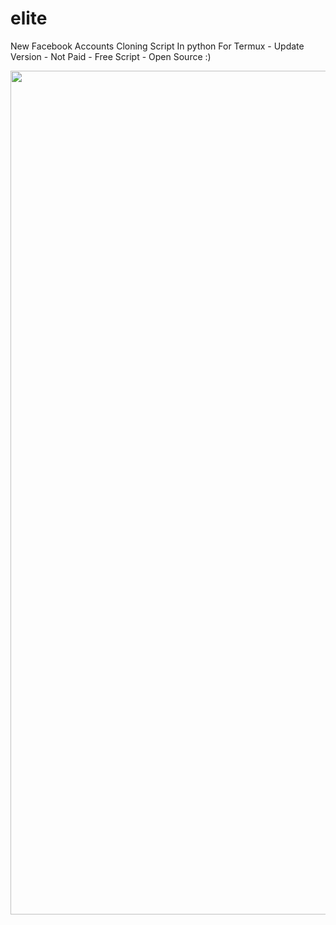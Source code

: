 # elite
New Facebook Accounts Cloning Script In python For Termux - Update Version - Not Paid - Free Script - Open Source :) 


<p align="center">
 <img src="https://github.com/Bilal-XD/elite/blob/main/Screenshots/20220105_153612.jpg" width="1350" title="Menu" alt="Menu">

